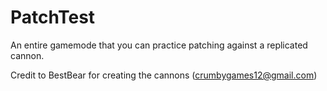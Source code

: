 # PatchTest
An entire gamemode that you can practice patching against a replicated cannon.

Credit to BestBear for creating the cannons (crumbygames12@gmail.com)
